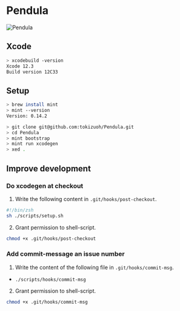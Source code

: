 # Pendula
  
![Pendula](https://socialify.git.ci/tokizuoh/Pendula/image?description=1&font=Inter&language=1&logo=https%3A%2F%2Fuser-images.githubusercontent.com%2F37968814%2F119221357-ebdb4080-bb29-11eb-9474-ed254d7627b8.png&owner=1&pattern=Charlie%20Brown&theme=Light)
  
## Xcode
  
```bash
> xcodebuild -version
Xcode 12.3
Build version 12C33
```
  
## Setup
  
```bash
> brew install mint
> mint --version
Version: 0.14.2
```
  
```bash
> git clone git@github.com:tokizuoh/Pendula.git
> cd Pendula
> mint bootstrap
> mint run xcodegen
> xed .
```
  
## Improve development
  
### Do xcodegen at checkout
  
1. Write the following content in `.git/hooks/post-checkout`.  
  
```bash
#!/bin/zsh
sh ./scripts/setup.sh
```
  
2. Grant permission to shell-script.  
```bash
chmod +x .git/hooks/post-checkout
```
  
### Add commit-message an issue number
  
1. Write the content of the following file in `.git/hooks/commit-msg`.  
  
  - `./scripts/hooks/commit-msg`
  
2. Grant permission to shell-script.  
  
```bash
chmod +x .git/hooks/commit-msg
```
  